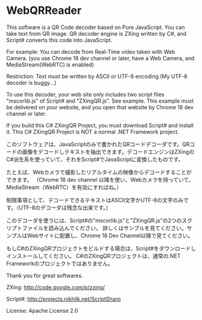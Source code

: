 WebQRReader
===========

This software is a QR Code decoder based on Pure JavaScript. You can take text from QR image. QR decoder engine is ZXing written by C#, and Script# converts this code into JavaScript.

For example:
 You can decode from Real-Time video taken with Web Camera.
 (you use Chrome 18 dev channel or later, have a Web Camera, and MediaStream(WebRTC) is enabled)

Restriction:
 Text must be written by ASCII or UTF-8 encoding.(My UTF-8 decoder is buggy...)

To use this decoder, your web site only includes two script files "mscorlib.js" of Script# and "ZXingQR.js".
See example. This example must be delivered on your website, and you open that website by Chrome 18 dev channel or later.

If you build this C# ZXingQR Project, you must download Script# and install it.
This C# ZXingQR Project is NOT a normal .NET Framework project.


このソフトウェアは、JavaScriptのみで書かれたQRコードデコーダです。QRコードの画像をデコードしテキストを抽出できます。デコードエンジンはZXingのC#派生系を使っていて、それをScript#でJavaScriptに変換したものです。

たとえば、Webカメラで撮影したリアルタイムの映像からデコードすることができます。
（Chrome 18 dev channel 以降を使い、Webカメラを持っていて、MediaStream（WebRTC）を有効にすればね。）

制限事項として、デコードできるテキストはASCII文字かUTF-8の文字のみです。（UTF-8のデコーダは残念な出来です。）

このデコーダを使うには、Script#の"mscorlib.js"と"ZXingQR.js"の2つのスクリプトファイルを読み込んでください。
詳しくはサンプルを見てください。サンプルはWebサイトに配置し、Chrome 18 Dev Channel以降で見てください。

もしC#のZXingQRプロジェクトをビルドする場合は、Script#をダウンロードしインストールしてください。
C#のZXingQRプロジェクトは、通常の.NET Frameworkのプロジェクトではありません。

Thank you for great softwares.

ZXing: http://code.google.com/p/zxing/

Script#: http://projects.nikhilk.net/ScriptSharp


License:
 Apache License 2.0

